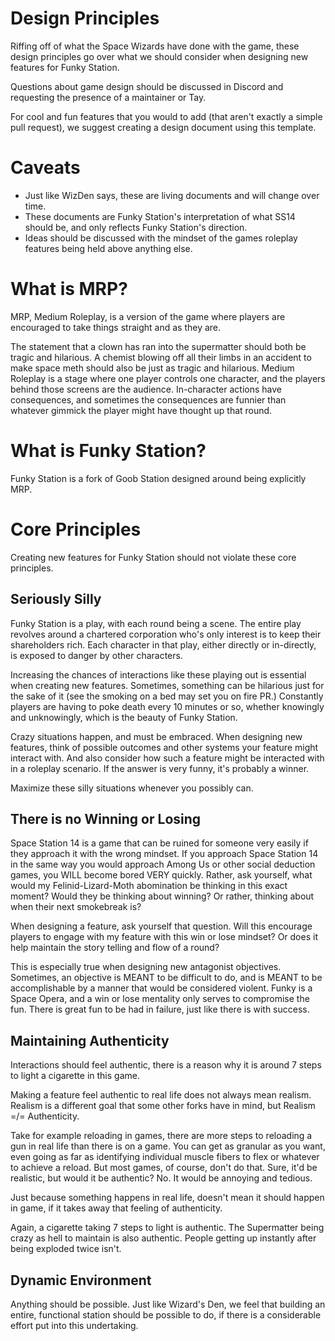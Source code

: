 # Design Principles

Riffing off of what the Space Wizards have done with the game, these design principles go over what we should consider when designing
new features for Funky Station.

Questions about game design should be discussed in Discord and requesting the presence of a maintainer or Tay.

For cool and fun features that you would to add (that aren't exactly a simple pull request), we suggest creating a design document using this template.

# Caveats

* Just like WizDen says, these are living documents and will change over time.
* These documents are Funky Station's interpretation of what SS14 should be, and only reflects Funky Station's direction.
* Ideas should be discussed with the mindset of the games roleplay features being held above anything else.

# What is MRP?

MRP, Medium Roleplay, is a version of the game where players are encouraged to take things straight and as they are. 

The statement that a clown has ran into the supermatter should both be tragic and hilarious. A chemist blowing off all their limbs in an accident to make space meth should also be just as tragic and hilarious. Medium Roleplay is a stage where one player controls one character, and the players behind those screens are the audience. In-character actions have consequences, and sometimes the consequences are funnier than whatever gimmick the player might have thought up that round. 

# What is Funky Station?

Funky Station is a fork of Goob Station designed around being explicitly MRP.     

# Core Principles

Creating new features for Funky Station should not violate these core principles.

## Seriously Silly

Funky Station is a play, with each round being a scene. The entire play revolves around a chartered corporation who's only interest is to keep their shareholders rich. Each character in that play, either directly or in-directly, is exposed to danger by other characters.

Increasing the chances of interactions like these playing out is essential when creating new features. Sometimes, something can be hilarious just for the sake of it (see the smoking on a bed may set you on fire PR.) Constantly players are having to poke death every 10 minutes or so, whether knowingly and unknowingly, which is the beauty of Funky Station.

Crazy situations happen, and must be embraced. When designing new features, think of possible outcomes and other systems your feature might interact with. And also consider how such a feature might be interacted with in a roleplay scenario. If the answer is very funny, it's probably a winner.

Maximize these silly situations whenever you possibly can.

## There is no Winning or Losing

Space Station 14 is a game that can be ruined for someone very easily if they approach it with the wrong mindset. If you approach Space Station 14 in the same way you would approach Among Us or other social deduction games, you WILL become bored VERY quickly.
Rather, ask yourself, what would my Felinid-Lizard-Moth abomination be thinking in this exact moment? Would they be thinking about winning? Or rather, thinking about when their next smokebreak is?

When designing a feature, ask yourself that question. Will this encourage players to engage with my feature with this win or lose mindset? Or does it help maintain the story telling and flow of a round?

This is especially true when designing new antagonist objectives. Sometimes, an objective is MEANT to be difficult to do, and is MEANT to be accomplishable by a manner that would be considered violent. Funky is a Space Opera, and a win or lose mentality only serves to compromise the fun. There is great fun to be had in failure, just like there is with success.

## Maintaining Authenticity

Interactions should feel authentic, there is a reason why it is around 7 steps to light a cigarette in this game.

Making a feature feel authentic to real life does not always mean realism. Realism is a different goal that some other forks have in mind, but Realism =/= Authenticity.

Take for example reloading in games, there are more steps to reloading a gun in real life than there is on a game. You can get as granular as you want, even going as far as identifying individual muscle fibers to flex or whatever to achieve a reload. But most games, of course, don't do that. Sure, it'd be realistic, but would it be authentic? No. It would be annoying and tedious.

Just because something happens in real life, doesn't mean it should happen in game, if it takes away that feeling of authenticity.

Again, a cigarette taking 7 steps to light is authentic. The Supermatter being crazy as hell to maintain is also authentic. People getting up instantly after being exploded twice isn't.

## Dynamic Environment

Anything should be possible. Just like Wizard's Den, we feel that building an entire, functional station should be possible to do, if there is a considerable effort put into this undertaking.
